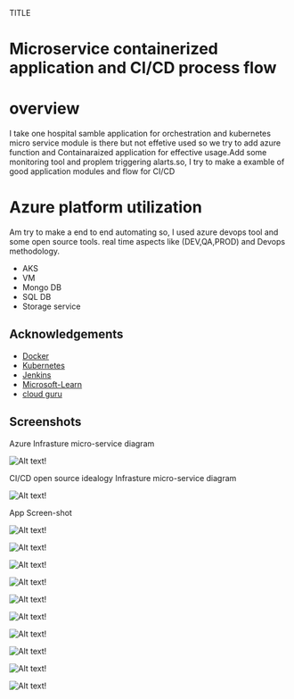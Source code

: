 TITLE 
# Microservice containerized application and CI/CD process flow

# overview

I take one hospital samble application for orchestration and kubernetes micro service module is there but not effetive used so we try to add azure function and Containaraized application for effective usage.Add some monitoring tool and proplem triggering  alarts.so, I try to make a examble of good application modules and flow for CI/CD 

# Azure platform utilization

Am try to make a end to end automating so, I used azure devops tool and some open source tools.
real time aspects like (DEV,QA,PROD) and Devops methodology.

* AKS
* VM
* Mongo DB
* SQL DB
* Storage service
 
## Acknowledgements

 - [Docker](https://www.docker.com/)
 - [Kubernetes](https://kubernetes.io/)
 - [Jenkins](https://www.jenkins.io/)
 - [Microsoft-Learn](https://www.google.com/url?sa=t&rct=j&q=&esrc=s&source=web&cd=&cad=rja&uact=8&ved=2ahUKEwij1Yjiwsz1AhWeyzgGHbLqAO4QFnoECAwQAQ&url=https%3A%2F%2Fdocs.microsoft.com%2Fen-us%2Flearn%2F&usg=AOvVaw2jLCff1yMidxbmbbYgnosS)
 - [cloud guru](https://www.google.com/url?sa=t&rct=j&q=&esrc=s&source=web&cd=&cad=rja&uact=8&ved=2ahUKEwic45WNw8z1AhV13jgGHdm7CFAQFnoECAkQAQ&url=https%3A%2F%2Facloudguru.com%2F&usg=AOvVaw3WP3trCZZnS3RLLu2KOcmD)

## Screenshots
Azure Infrasture micro-service diagram

![Alt text!](micro-service-Project-Diagram.jpg)

CI/CD open source idealogy Infrasture micro-service diagram

![Alt text!](main-screen.png)

App Screen-shot

![Alt text!](main-screen-2.png)

![Alt text!](main-screen-3.png)

![Alt text!](main-screen-4.png)

![Alt text!](main-screen-5.png)

![Alt text!](main-screen-6.png)

![Alt text!](main-screen-7.png)

![Alt text!](main-screen-9.png)

![Alt text!](main-screen-10.png)

![Alt text!](main-screen-11.png)

![Alt text!](main-screen-12.png)



